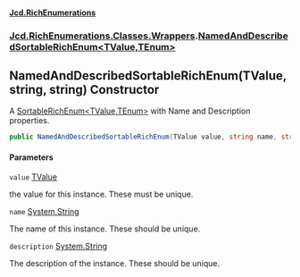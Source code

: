 #### [Jcd.RichEnumerations](index.md 'index')

### [Jcd.RichEnumerations.Classes.Wrappers](Jcd.RichEnumerations.Classes.Wrappers.md 'Jcd.RichEnumerations.Classes.Wrappers').[NamedAndDescribedSortableRichEnum&lt;TValue,TEnum&gt;](Jcd.RichEnumerations.Classes.Wrappers.NamedAndDescribedSortableRichEnum_TValue,TEnum_.md 'Jcd.RichEnumerations.Classes.Wrappers.NamedAndDescribedSortableRichEnum<TValue,TEnum>')

## NamedAndDescribedSortableRichEnum(TValue, string, string) Constructor

A [SortableRichEnum&lt;TValue,TEnum&gt;](Jcd.RichEnumerations.Classes.SortableRichEnum_TValue,TEnum_.md 'Jcd.RichEnumerations.Classes.SortableRichEnum<TValue,TEnum>')  with Name and Description properties.

```csharp
public NamedAndDescribedSortableRichEnum(TValue value, string name, string description);
```

#### Parameters

<a name='Jcd.RichEnumerations.Classes.Wrappers.NamedAndDescribedSortableRichEnum_TValue,TEnum_.NamedAndDescribedSortableRichEnum(TValue,string,string).value'></a>

`value` [TValue](Jcd.RichEnumerations.Classes.Wrappers.NamedAndDescribedSortableRichEnum_TValue,TEnum_.md#Jcd.RichEnumerations.Classes.Wrappers.NamedAndDescribedSortableRichEnum_TValue,TEnum_.TValue 'Jcd.RichEnumerations.Classes.Wrappers.NamedAndDescribedSortableRichEnum<TValue,TEnum>.TValue')

the value for this instance. These must be unique.

<a name='Jcd.RichEnumerations.Classes.Wrappers.NamedAndDescribedSortableRichEnum_TValue,TEnum_.NamedAndDescribedSortableRichEnum(TValue,string,string).name'></a>

`name` [System.String](https://docs.microsoft.com/en-us/dotnet/api/System.String 'System.String')

The name of this instance. These should be unique.

<a name='Jcd.RichEnumerations.Classes.Wrappers.NamedAndDescribedSortableRichEnum_TValue,TEnum_.NamedAndDescribedSortableRichEnum(TValue,string,string).description'></a>

`description` [System.String](https://docs.microsoft.com/en-us/dotnet/api/System.String 'System.String')

The description of the instance. These should be unique.